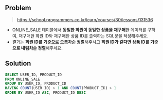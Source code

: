 ## Problem

> https://school.programmers.co.kr/learn/courses/30/lessons/131536
* ONLINE_SALE 테이블에서 **동일한 회원이 동일한 상품을 재구매**한 데이터를 구하여, 재구매한 회원 ID와 재구매한 상품 ID를 출력하는 SQL문을 작성해주세요.
* 결과는 **회원 ID를 기준으로 오름차순 정렬**해주시고 **회원 ID가 같다면 상품 ID를 기준으로 내림차순 정렬**해주세요.

## Solution

```sql
SELECT USER_ID, PRODUCT_ID
FROM ONLINE_SALE
GROUP BY USER_ID, PRODUCT_ID
HAVING COUNT(USER_ID) > 1 AND COUNT(PRODUCT_ID) > 1
ORDER BY USER_ID ASC, PRODUCT_ID DESC
```
